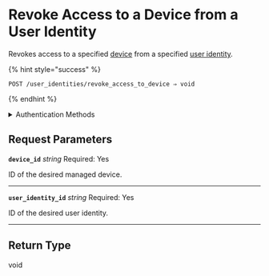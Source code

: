 # Revoke Access to a Device from a User Identity

Revokes access to a specified [device](../../core-concepts/devices/README.md) from a specified [user identity](https://docs.seam.co/latest/capability-guides/mobile-access-in-development/managing-mobile-app-user-accounts-with-user-identities#what-is-a-user-identity).

{% hint style="success" %}
```
POST /user_identities/revoke_access_to_device ⇒ void
```
{% endhint %}

<details>

<summary>Authentication Methods</summary>

- API key
- Personal access token
  <br>Must also include the `seam-workspace` header in the request.
</details>

## Request Parameters

**`device_id`** *string*
Required: Yes

ID of the desired managed device.

---

**`user_identity_id`** *string*
Required: Yes

ID of the desired user identity.

---


## Return Type

void
